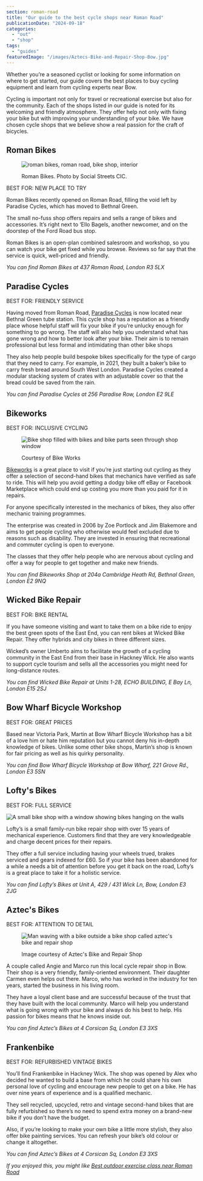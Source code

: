 ```yaml
---
section: roman-road
title: "Our guide to the best cycle shops near Roman Road"
publicationDate: "2024-09-18"
categories: 
  - "out"
  - "shop"
tags: 
  - "guides"
featuredImage: "/images/Aztecs-Bike-and-Repair-Shop-Bow.jpg"
---
```


Whether you’re a seasoned cyclist or looking for some information on where to get started, our guide covers the best places to buy cycling equipment and learn from cycling experts near Bow.

Cycling is important not only for travel or recreational exercise but also for the community. Each of the shops listed in our guide is noted for its welcoming and friendly atmosphere. They offer help not only with fixing your bike but with improving your understanding of your bike. We have chosen cycle shops that we believe show a real passion for the craft of bicycles. 

## Roman Bikes

<figure>

![roman bikes, roman road, bike shop, interior](/images/roman-bikes-shop-roman-road-2-1024x683.jpg)

<figcaption>

Roman Bikes. Photo by Social Streets CIC.

</figcaption>

</figure>

BEST FOR: NEW PLACE TO TRY

Roman Bikes recently opened on Roman Road, filling the void left by Paradise Cycles, which has moved to Bethnal Green. 

The small no-fuss shop offers repairs and sells a range of bikes and accessories. It’s right next to ‘Ello Bagels, another newcomer, and on the doorstep of the Ford Road bus stop. 

Roman Bikes is an open-plan combined salesroom and workshop, so you can watch your bike get fixed while you browse. Reviews so far say that the service is quick, well-priced and friendly. 

_You can find Roman Bikes at 437 Roman Road, London R3 5LX_

## Paradise Cycles

BEST FOR: FRIENDLY SERVICE

Having moved from Roman Road, [Paradise Cycles](https://romanroadlondon.com/paradise-cycles-james-johnson-louis-wigmore-interview/) is now located near Bethnal Green tube station. This cycle shop has a reputation as a friendly place whose helpful staff will fix your bike if you’re unlucky enough for something to go wrong. The staff will also help you understand what has gone wrong and how to better look after your bike. Their aim is to remain professional but less formal and intimidating than other bike shops

They also help people build bespoke bikes specifically for the type of cargo that they need to carry. For example, in 2021, they built a baker’s bike to carry fresh bread around South West London. Paradise Cycles created a modular stacking system of crates with an adjustable cover so that the bread could be saved from the rain.

_You can find Paradise Cycles at 256 Paradise Row, London E2 9LE_

## Bikeworks

BEST FOR: INCLUSIVE CYCLING

<figure>

![Bike shop filled with bikes and bike parts seen through shop window](/images/bikeworks-shop-bethnal-green-copy-1024x683.jpeg)

<figcaption>

Courtesy of Bike Works

</figcaption>

</figure>

[Bikeworks](https://romanroadlondon.com/inclusive-cycling-centre-olympic-park/) is a great place to visit if you’re just starting out cycling as they offer a selection of second-hand bikes that mechanics have verified as safe to ride. This will help you avoid getting a dodgy bike off eBay or Facebook Marketplace which could end up costing you more than you paid for it in repairs.

For anyone specifically interested in the mechanics of bikes, they also offer mechanic training programmes. 

The enterprise was created in 2006 by Zoe Portlock and Jim Blakemore and aims to get people cycling who otherwise would feel excluded due to reasons such as disability. They are invested in ensuring that recreational and commuter cycling is open to everyone. 

The classes that they offer help people who are nervous about cycling and offer a way for people to get together and make new friends.

_You can find Bikeworks Shop at 204a Cambridge Heath Rd, Bethnal Green, London E2 9NQ_

## Wicked Bike Repair

BEST FOR: BIKE RENTAL

If you have someone visiting and want to take them on a bike ride to enjoy the best green spots of the East End, you can rent bikes at Wicked Bike Repair. They offer hybrids and city bikes in three different sizes.

Wicked’s owner Umberto aims to facilitate the growth of a cycling community in the East End from their base in Hackney Wick. He also wants to support cycle tourism and sells all the accessories you might need for long-distance routes. 

_You can find Wicked Bike Repair at Units 1-28, ECHO BUILDING, E Bay Ln, London E15 2SJ_

## Bow Wharf Bicycle Workshop

BEST FOR: GREAT PRICES

Based near Victoria Park, Martin at Bow Wharf Bicycle Workshop has a bit of a love him or hate him reputation but you cannot deny his in-depth knowledge of bikes. Unlike some other bike shops, Martin’s shop is known for fair pricing as well as his quirky personality. 

_You can find Bow Wharf Bicycle Workshop at Bow Wharf, 221 Grove Rd., London E3 5SN_

## Lofty's Bikes

BEST FOR: FULL SERVICE

![A small bike shop with a window showing bikes hanging on the walls](/images/Loftys-Bikes-Shop-Bow-1024x683.jpg)

Lofty’s is a small family-run bike repair shop with over 15 years of mechanical experience. Customers find that they are very knowledgeable and charge decent prices for their repairs. 

They offer a full service including having your wheels trued, brakes serviced and gears indexed for £60. So if your bike has been abandoned for a while a needs a bit of attention before you get it back on the road, Lofty’s is a great place to take it for a holistic service.

_You can find Lofty’s Bikes at Unit A, 429 / 431 Wick Ln, Bow, London E3 2JG_

## Aztec's Bikes

BEST FOR: ATTENTION TO DETAIL

<figure>

![Man waving with a bike outside a bike shop called aztec's bike and repair shop](/images/Aztecs-Bike-and-Repair-Shop-Bow-1024x683.jpg)

<figcaption>

Image courtesy of Aztec's Bike and Repair Shop

</figcaption>

</figure>

A couple called Angie and Marco run this local cycle repair shop in Bow. Their shop is a very friendly, family-oriented environment. Their daughter Carmen even helps out there. Marco, who has worked in the industry for ten years, started the business in his living room.

They have a loyal client base and are successful because of the trust that they have built with the local community. Marco will help you understand what is going wrong with your bike and always do his best to help. His passion for bikes means that he knows inside out.

_You can find Aztec’s Bikes at 4 Corsican Sq, London E3 3XS_

## Frankenbike

BEST FOR: REFURBISHED VINTAGE BIKES

You’ll find Frankenbike in Hackney Wick. The shop was opened by Alex who decided he wanted to build a base from which he could share his own personal love of cycling and encourage new people to get on a bike. He has over nine years of experience and is a qualified mechanic.

They sell recycled, upcycled, retro and vintage second-hand bikes that are fully refurbished so there’s no need to spend extra money on a brand-new bike if you don’t have the budget. 

Also, if you’re looking to make your own bike a little more stylish, they also offer bike painting services. You can refresh your bike’s old colour or change it altogether. 

_You can find Aztec’s Bikes at 4 Corsican Sq, London E3 3XS_  

_If you enjoyed this, you might like_ [_Best outdoor exercise class near Roman Road_](https://romanroadlondon.com/best-outdoor-exercise-classes/)
